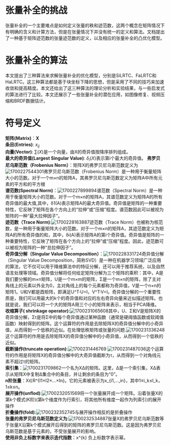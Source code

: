 # 张量补全的挑战
张量补全的一个主要难点是如何定义张量的秩和迹范数，这两个概念在矩阵情况下有明确的含义和计算方法，但是在张量情况下并没有统一的定义和算法。文档提出了一种基于矩阵迹范数的张量迹范数的定义，以及相应的张量补全的凸优化模型。
# 张量补全的算法
本文提出了三种算法来求解张量补全的优化模型，分别是SiLRTC、FaLRTC和HaLRTC。这三种算法都是基于块坐标下降的思想，但是采用了不同的技巧来加速收敛和提高精度。本文还给出了这三种算法的理论分析和实验结果，与一些启发式的算法进行了比较。本文还展示了一些张量补全的潜在应用，如图像修复、视频压缩和BRDF数据估计。
# 符号定义
**矩阵(Matrix)**：**X**\
**条目(Entries)**: $x_{ij}$\
**向量(Vector)**: $\sum(X)$是一个向量，由X的奇异值按降序排列组成。\
**最大的奇异值(Largest Singular Value)**: $\delta_i(X)$表示第i个最大的奇异值。
**弗罗贝尼乌斯范数（Frobenius Norm）**：矩阵X的弗罗贝尼乌斯范数定义为![1700227544301](https://github.com/HDZ12/SCI-programmming/assets/99587726/e63637d3-be4b-4765-8697-ad8424d56732)弗罗贝尼乌斯范数（Frobenius Norm）是一种用于衡量矩阵大小的范数。对于一个m×n的矩阵A，其弗罗贝尼乌斯范数定义为矩阵A中所有元素的平方和的平方根\
**谱范数(Spectral Norm)**：![1700227899894](https://github.com/HDZ12/SCI-programmming/assets/99587726/af211ae8-a486-4876-aec0-29ef5015bb57)谱范数（Spectral Norm）是一种用于衡量矩阵大小的范数。对于一个m×n的矩阵A，其谱范数定义为矩阵A的所有奇异值的最大值,其中，δ1​(A)表示矩阵A的最大奇异值。奇异值是矩阵的一种重要特性，它反映了矩阵在各个方向上的“拉伸”或“压缩”程度。谱范数因此可以被视为矩阵的一种“最大拉伸因子”。\
**迹范数（Trace Norm)**:![1700228163887](https://github.com/HDZ12/SCI-programmming/assets/99587726/d439c77b-d1f0-438f-bf8f-35d6928bd211)迹范数（Trace Norm）也被称为核范数，是一种用于衡量矩阵大小的范数。对于一个m×n的矩阵A，其迹范数定义为矩阵A的所有奇异值的和，其中，δi​(A)表示矩阵A的第i个奇异值。奇异值是矩阵的一种重要特性，它反映了矩阵在各个方向上的“拉伸”或“压缩”程度。因此，迹范数可以被视为矩阵的一种“总拉伸因子”。\
 **奇异值分解（Singular Value Decomposition）**：![1700228331724](https://github.com/HDZ12/SCI-programmming/assets/99587726/46b7e555-f264-4244-b2af-0bcb962f7595)奇异值分解（Singular Value Decomposition，简称SVD）是一种在机器学习领域广泛应用的算法，它不仅可以用于降维算法中的特征分解，还可以用于推荐系统，以及自然语言处理等领域。奇异值分解将任何给定矩阵分解为三个矩阵的乘积：其中，A是我们要分解的m×n矩阵，U是一个m×m的矩阵，Σ是一个m×n的矩阵，除了主对角线上的元素以外全为0，主对角线上的每个元素都称为奇异值，V是一个n×n的矩阵1。U和V都是酉矩阵，即满足U^T·U=I，V^T·V=I。奇异值分解的一个重要性质是，我们可以用最大的k个的奇异值和对应的左右奇异向量来近似描述矩阵。也就是说，我们可以将一个大的矩阵A用三个小的矩阵​来表示，相当于PCA降维。\
 **收缩算子( shrinkage operator)**:![1700231065608](https://github.com/HDZ12/SCI-programmming/assets/99587726/c243fcdb-5df0-49ee-9bab-011028572a34)其中，U、Σ和V是矩阵X的奇异值分解，Στ​是将Σ中的每个奇异值通过某种函数（通常是硬阈值函数或软阈值函数）映射得到的矩阵。这个运算符的作用是去除矩阵X的奇异值分解中的小奇异值，从而得到一个低秩的近似。在处理低秩矩阵或张量的问题.![1700231336248](https://github.com/HDZ12/SCI-programmming/assets/99587726/3936f621-ab0b-4520-ade7-2aff3480dc49)这个运算符的作用是去除矩阵X的奇异值分解中的小奇异值，从而得到一个低秩的近似。\
 **截断操作(truncate operation)**:![1700231446769](https://github.com/HDZ12/SCI-programmming/assets/99587726/21e70d52-8b4b-4c7f-ba4e-8e56b33a364c)
![1700231487036](https://github.com/HDZ12/SCI-programmming/assets/99587726/6fb375fc-cb35-45e3-ad42-c2e4fd5e856f)这个运算符的作用是将矩阵X的奇异值分解中的大奇异值截断为τ，从而得到一个对角线元素不超过τ的矩阵。\
**索引集**：![1700231709862](https://github.com/HDZ12/SCI-programmming/assets/99587726/c606c8ba-8a7a-46c6-ac8a-a04929884b04)一个名为XΔ​的矩阵。这里，Δ是一个索引集，XΔ​表示从矩阵X中复制Δ集合中的条目，并让剩余的条目为“0”。\
**n阶张量**：X∈R^{I1​×I2​×…×In}​。它的元素被表示为x_{i1​,…,in}​​，其中1≤i_k​≤I_k​，1≤k≤n。\
**展开操作(unflod)**:![1700232051569](https://github.com/HDZ12/SCI-programmming/assets/99587726/b98121ca-b81c-4136-b6e9-ddb5985419e0)将一个张量展开成一个矩阵。沿着张量X的第k个模式(K阶)(第k个维度作为行索引，将其他所有维度一起作为列索引)的展开操作\
**折叠操作(fold)**:![1700232352745](https://github.com/HDZ12/SCI-programmming/assets/99587726/d03553b2-1dc4-4d7a-95d7-7730690f6998)与展开操作相反的是折叠操作\
**张量的弗罗贝尼乌斯范数定义为**:![1700232534887](https://github.com/HDZ12/SCI-programmming/assets/99587726/b88bc5c1-28ea-4af5-a516-c06f178daeff)张量X的弗罗贝尼乌斯范数等于张量X沿第k个模式展开后得到的矩阵的弗罗贝尼乌斯范数。这是因为弗罗贝尼乌斯范数是基于元素的，不受张量展开的影响。 \
**使用非负上标数字来表示迭代指数**：x^{k} 负上标数字表示幂。
#







 



